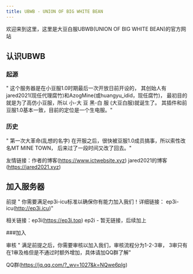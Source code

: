 ```yaml
---
title: UBWB - UNION OF BIG WHITE BEAN
---
```

欢迎来到这里，这里是大豆白服UBWB(UNION OF BIG WHITE BEAN)的官方网站

## 认识UBWB

### 起源

" 这个服务器是在小豆服1.0时期最后一次开放日前开设的，
其创始人有jared2021(现任代理腐竹)和AzogMine(或huangyu_idid，现任腐竹)，
最初目的就是为了高仿小豆服，所以 小-大 豆 黑-白 服 (大豆白服)就诞生了。
其插件和前豆服1.0基本一致，目前的定位是一个生电服。"


### 历史

" 第一次大革命(乱想的名字)
在开服之后，很快被豆服1.0成员搞事，所以索性改名MT MINE TOWN，
后来过了一段时间又改了回去。"

友情链接：作者的博客(https://www.ictwebsite.xyz) jared2021的博客(https://jared2021.xyz)

## 加入服务器

  前提
" 你需要满足ep3i-icu标准以确保你有能力加入我们！详细链接：
ep3i-icu(http://ep3i.icu)"

相关链接：ep3i(https://ep3i.top) ep2i - 暂无链接，后续加上

###加入

  审核
" 满足前提之后，你需要审核以加入我们，审核流程分为1-2-3审，
3审只有在1审及格但是不通过时额外增加，具体请加QQ群了解"

QQ群(https://jq.qq.com/?_wv=1027&k=NQwe6plg)

